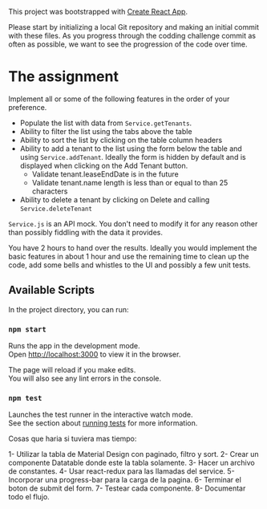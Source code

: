 This project was bootstrapped with [Create React App](https://github.com/facebook/create-react-app).

Please start by initializing a local Git repository and making an initial commit with these files.
As you progress through the codding challenge commit as often as possible, we want to see the progression of the code
over time.

# The assignment

Implement all or some of the following features in the order of your preference.

* Populate the list with data from `Service.getTenants`.
* Ability to filter the list using the tabs above the table
* Ability to sort the list by clicking on the table column headers
* Ability to add a tenant to the list using the form below the table and using `Service.addTenant`. Ideally the form is
 hidden by default and is displayed when clicking on the Add Tenant button.
  * Validate tenant.leaseEndDate is in the future
  * Validate tenant.name length is less than or equal to than 25 characters
* Ability to delete a tenant by clicking on Delete and calling `Service.deleteTenant`

`Service.js`  is an API mock. You don't need to modify it for any reason other than possibly fiddling with the data it 
provides.

You have 2 hours to hand over the results. Ideally you would implement the basic features in about 1 hour and use the
remaining time to clean up the code, add some bells and whistles to the UI and possibly a few unit tests. 

## Available Scripts

In the project directory, you can run:

### `npm start`

Runs the app in the development mode.<br />
Open [http://localhost:3000](http://localhost:3000) to view it in the browser.

The page will reload if you make edits.<br />
You will also see any lint errors in the console.

### `npm test`

Launches the test runner in the interactive watch mode.<br />
See the section about [running tests](https://facebook.github.io/create-react-app/docs/running-tests) for more information.

Cosas que haria si tuviera mas tiempo:

1- Utilizar la tabla de Material Design con paginado, filtro y sort.
2- Crear un componente Datatable donde este la tabla solamente.
3- Hacer un archivo de constantes.
4- Usar react-redux para las llamadas del service.
5- Incorporar una progress-bar para la carga de la pagina.
6- Terminar el boton de submit del form.
7- Testear cada componente.
8- Documentar todo el flujo.
